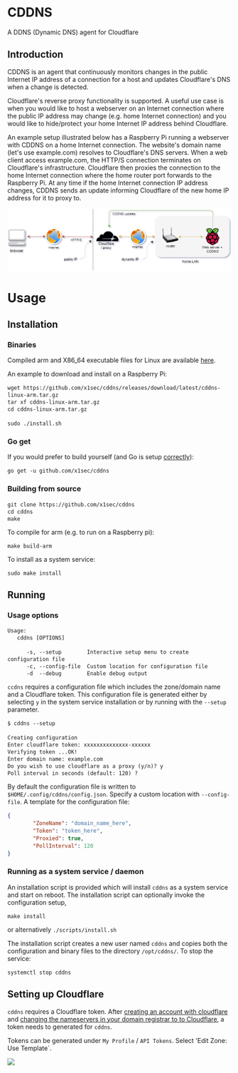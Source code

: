 # CDDNS
A DDNS (Dynamic DNS) agent for Cloudflare

## Introduction
CDDNS is an agent that continuously monitors changes in the public Internet IP address of a connection for a host and updates Cloudflare's DNS when a change is detected.


Cloudflare's reverse proxy functionality is supported. A useful use case is when you would like to host a webserver on an Internet connection where the public IP address may change (e.g. home Internet connection) and you would like to hide/protect your home Internet IP address behind Cloudflare. 

An example setup illustrated below has a Raspberry Pi running a webserver with CDDNS on a home Internet connection. The website's domain name (let's use example.com) resolves to Cloudflare's DNS servers. When a web client access example.com, the HTTP/S connection terminates on Cloudflare's infrastructure. Cloudflare then proxies the connection to the home Internet connection where the home router port forwards to the Raspberry Pi. At any time if the home Internet connection IP address changes, CDDNS sends an update informing Cloudflare of the new home IP address for it to proxy to.

![](doc/example.png)

# Usage
## Installation

### Binaries
Compiled arm and X86_64 executable files for Linux are available [here](https://github.com/x1sec/cddns/releases/).

An example to download and install on a Raspberry Pi:
```
wget https://github.com/x1sec/cddns/releases/download/latest/cddns-linux-arm.tar.gz
tar xf cddns-linux-arm.tar.gz
cd cddns-linux-arm.tar.gz

sudo ./install.sh
```

### Go get
If you would prefer to build yourself (and Go is setup [correctly](https://golang.org/doc/install)):
```
go get -u github.com/x1sec/cddns
```
### Building from source
```
git clone https://github.com/x1sec/cddns
cd cddns
make
```
To compile for arm (e.g. to run on a Raspberry pi):
```
make build-arm
```
To install as a system service:
```
sudo make install
```

## Running
### Usage options
```
Usage:
   cddns [OPTIONS]

      -s, --setup        Interactive setup menu to create configuration file
      -c, --config-file  Custom location for configuration file
      -d  --debug        Enable debug output
```
`ccdns` requires a configuration file which includes the zone/domain name and a Cloudflare token. This configuration file is generated either by selecting `y` in the system service installation or by running with the `--setup` parameter.
```
$ cddns --setup

Creating configuration
Enter cloudflare token: xxxxxxxxxxxxxx-xxxxxx
Verifying token ...OK!
Enter domain name: example.com
Do you wish to use cloudflare as a proxy (y/n)? y
Poll interval in seconds (default: 120) ?
```

By default the configuration file is written to `$HOME/.config/cddns/config.json`. Specify a custom location with `--config-file`.
A template for the configuration file:
```json
{
        "ZoneName": "domain_name_here",
        "Token": "token_here",
        "Proxied": true,
        "PollInterval": 120
}
```

### Running as a system service / daemon
An installation script is provided which will install `cddns` as a system service and start on reboot. The installation script can optionally invoke the configuration setup,

```
make install
``` 
or alternatively 
```./scripts/install.sh```

The installation script creates a new user named `cddns` and copies both the configuration and binary files to the directory `/opt/cddns/`.
To stop the service:
```
systemctl stop cddns
```

## Setting up Cloudflare
`cddns` requires a Cloudflare token. After [creating an account with cloudflare](https://support.cloudflare.com/hc/en-us/articles/201720164-Creating-a-Cloudflare-account-and-adding-a-website) and [changing the nameservers in your domain registrar to to Cloudflare](https://support.cloudflare.com/hc/en-us/articles/205195708), a token needs to generated for `cddns`. 

Tokens can be generated under `My Profile` / `API Tokens`. Select 'Edit Zone: Use Template`.

![](doc/create_token_1.png)
